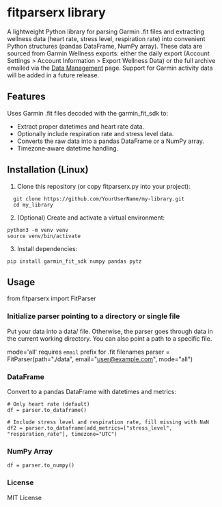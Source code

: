 # fitparserx library

A lightweight Python library for parsing Garmin .fit files and extracting wellness data (heart rate, stress level, respiration rate) into convenient Python structures (pandas DataFrame, NumPy array). These data are sourced from Garmin Wellness exports: either the daily export (Account Settings > Account Information > Export Wellness Data) or the full archive emailed via the [Data Management](https://www.garmin.com/en-US/account/datamanagement/) page. Support for Garmin activity data will be added in a future release.

## Features

Uses Garmin .fit files decoded with the garmin_fit_sdk to:
- Extract proper datetimes and heart rate data.
- Optionally include respiration rate and stress level data.
- Converts the raw data into a pandas DataFrame or a NumPy array.
- Timezone‑aware datetime handling.

## Installation (Linux)

1. Clone this repository (or copy fitparserx.py into your project):
``` 
  git clone https://github.com/YourUserName/my-library.git
  cd my_library
```

2. (Optional) Create and activate a virtual environment:
```
python3 -m venv venv
source venv/bin/activate
```
3. Install dependencies:
```
pip install garmin_fit_sdk numpy pandas pytz
```

## Usage

from fitparserx import FitParser

### Initialize parser pointing to a directory or single file
Put your data into a data/ file. Otherwise, the parser goes through
data in the current working directory. You can also point a path to a specific file.

mode='all' requires `email` prefix for .fit filenames
parser = FitParser(path="./data", email="user@example.com", mode="all")

### DataFrame
Convert to a pandas DataFrame with datetimes and metrics:
```
# Only heart rate (default)
df = parser.to_dataframe()

# Include stress level and respiration rate, fill missing with NaN
df2 = parser.to_dataframe(add_metrics=["stress_level", "respiration_rate"], timezone="UTC")
```

### NumPy Array
```
df = parser.to_numpy()
```

### License

MIT License
